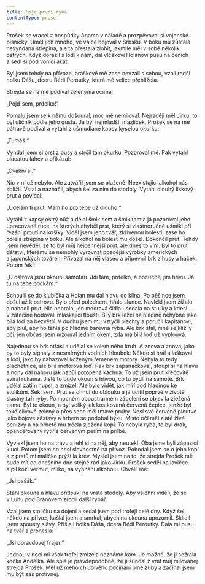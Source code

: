 ```yaml
---
title: Moje první ryba
contentType: prose
---
```


  

Prošek se vracel z hospůdky Anamo v náladě a prozpěvoval si vojenské písničky. Uměl jich mnoho, ve válce bojoval v Srbsku. V boku mu zůstala nevyndaná střepina, ale ta přestala zlobit, jakmile měl v sobě několik ostrých. Když dorazil s lodí k nám, dal vlčákovi Holanovi pusu na čenich a sedl si pod vonící akát.

Byl jsem tehdy na přívoze, bráškové mě zase nevzali s sebou, vzali radši holku Dášu, dceru Bédi Peroutky, která mě velice přehlížela.

Strejda se na mě podíval zelenýma očima:

„Pojď sem, prdelko!“

Pomalu jsem se k němu došoural, moc mě nemiloval. Nejraději měl Jirku, to byl uličník podle jeho gusta. Já byl nejmladší, mazlíček. Prošek se na mě pátravě podíval a vytáhl z ušmudlané kapsy kyselou okurku:

„Tumáš.“

Vyndal jsem si prst z pusy a strčil tam okurku. Pozoroval mě. Pak vytáhl placatou láhev a přikázal:

„Cvakni si.“

Nic v ní už nebylo. Ale zatvářil jsem se blaženě. Neexistující alkohol nás sblížil. Vstal a naznačil, abych šel za ním do stodoly. Vytáhl dlouhý lískový prut a povídal:

„Udělám ti prut. Mám ho pro tebe už dlouho.“

Vytáhl z kapsy ostrý nůž a dělal šmik sem a šmik tam a já pozoroval jeho upracované ruce, na kterých chyběl prst, který si vlastnoručně ušmikl při řezání proutí na košíky. Viděl jsem jeho tvář, zkřivenou bolestí, zase ho bolela střepina v boku. Ale alkohol na bolest mu došel. Dokončil prut. Tehdy jsem nevěděl, že to byl můj nejcennější prut, ale dnes to vím. Byl to prut dětství, kterému se nemohly vyrovnat pozdější výrobky amerických a japonských továren. Přivázal na něj vlasec a připevnil brk z husy a háček. Potom řekl:

„U ostrova jsou okouni samotáři. Jdi tam, prdelko, a pocuchej jim hřívu. Já tu na tebe počkám.“

Schoulil se do klubíčka a Holan mu dal hlavu do klína. Po pěšince jsem došel až k ostrovu. Bylo před polednem, hřálo slunce. Navlékl jsem žížalu a nahodil prut. Nic nebralo, jen modravá šídla usedala na stulíky a kdesi v zátočině hodovali mlaskající tloušti. Bílý brk ležel na hladině nehybně jako bílá loď za bezvětří. V duchu jsem mu vztyčil plachty a poručil kapitánovi, aby plul, aby ho táhla po hladině barevná ryba. Ale brk stál, mně se klížily oči, jen občas jsem mžoural jedním okem, zda má bílá loď už vyplouvá.

Najednou se brk otřásl a udělal se kolem něho kruh. A znova a znova, jako by to byly signály z nesmírných vodních hloubek. Někdo si hrál a laškoval s lodí, jako by nahazoval koženým řemenem motory. Nebyla to tedy plachetnice, ale bílá motorová loď. Pak brk zapanáčkoval, stoupl si na hlavu a nohy dal nahoru jak napůl potopená kachna. To už jsem prut křečovitě svíral rukama. Jistě to bude okoun s hřívou, co tu bydlí na samotě. Brk udělal zatím hups!, a zmizel. Ale bylo vidět, jak míří pod hladinou ke stulíkům. Sekl sem. Prut se ohnul do oblouku a já ucítil poprvé v životě slastný tah ryby. Po mocném oboustranném zápolení se objevila zježená tlama. Byl to okoun, a byl veliký jak kostkovaná červená čepice, jenže byl také olivově zelený a přes sebe měl tmavé pruhy. Nesl své červené ploutve jako bojové zástavy a hrbem se podobal býku. Místo očí měl zlaté živé penízky a na hřbetě mu trčela zježená kopí. To nebyla ryba, to byl drak, opancéřovaný rytíř s červeným peřím na přilbě.

Vyvlekl jsem ho na trávu a lehl si na něj, aby neutekl. Oba jsme byli zápasící kluci. Potom jsem ho nesl slavnostně na přívoz. Pobodal jsem se o jeho kopí a z prstů mi maličko prýštila krev. Myslel jsem na to, že strejda Prošek mě bude mít od dnešního dne stejně rád jako Jirku. Prošek seděl na lavičce a pil kozí vermut, mlíko, na vyhnání alkoholu. Chválil mě:

„Jsi pašák.“

Stáhl okouna a hlavu přitloukl na vrata stodoly. Aby všichni viděli, že se v Luhu pod Bránovem zrodil další rybář.

Vzal jsem stoličku na dojení a sedal jsem pod trofejí celé dny. Když šel někdo na přívoz, kašlal jsem a smrkal, abych na okouna upozornil. Sklidil jsem spousty slávy. Přišla i holka Dáša, dcera Bédi Peroutky. Dala mi pusu na tvář a pronesla:

„Jsi opravdovej frajer.“

Jednou v noci mi však trofej zmizela neznámo kam. Je možné, že ji sežrala kočka Andělka. Ale spíš je pravděpodobné, že ji sundal z vrat můj milovanej strejda Prošek. Měl už mého chlubivého počínání plné zuby a začínal jsem mu být zas protivnej.
